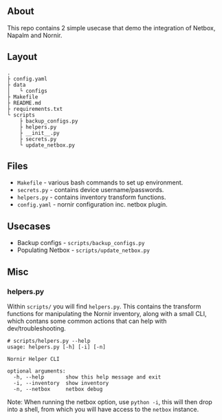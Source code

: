 ## About
This repo contains 2 simple usecase that demo the integration of Netbox, Napalm and Nornir.

## Layout
```
.
├ config.yaml
├ data
│   └ configs
├ Makefile
├ README.md
├ requirements.txt
└ scripts
    ├ backup_configs.py
    ├ helpers.py
    ├ __init__.py
    ├ secrets.py
    └ update_netbox.py
```
## Files
* `Makefile` - various bash commands to set up environment.
* `secrets.py` - contains device username/passwords.
* `helpers.py` - contains inventory transform functions.
* `config.yaml` - nornir configuration inc. netbox plugin.

## Usecases
* Backup configs - `scripts/backup_configs.py`
* Populating Netbox - `scripts/update_netbox.py`

## Misc
### helpers.py
Within `scripts/` you will find `helpers.py`. This contains the transform functions for manipulating the Nornir inventory, along with a small CLI, which contans some common actions that can help with dev/troubleshooting.
```
# scripts/helpers.py --help
usage: helpers.py [-h] [-i] [-n]

Nornir Helper CLI

optional arguments:
  -h, --help       show this help message and exit
  -i, --inventory  show inventory
  -n, --netbox     netbox debug
```
Note: When running the netbox option, use `python -i`, this will then drop into a shell, from which you will have access to the `netbox` instance.
